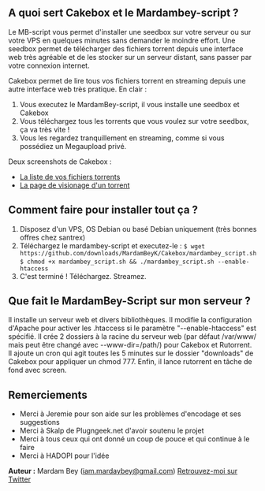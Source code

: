 ## A quoi sert Cakebox et le Mardambey-script ?

Le MB-script vous permet d'installer une seedbox sur votre serveur ou sur votre VPS en quelques minutes sans demander le moindre effort. Une seedbox permet de télécharger des fichiers torrent depuis une interface web très agréable et de les stocker sur un serveur distant, sans passer par votre connexion internet.

Cakebox permet de lire tous vos fichiers torrent en streaming depuis une autre interface web très pratique. En clair :

1. Vous executez le MardamBey-script, il vous installe une seedbox et Cakebox
2. Vous téléchargez tous les torrents que vous voulez sur votre seedbox, ça va très vite !
3. Vous les regardez tranquillement en streaming, comme si vous possédiez un Megaupload privé.

Deux screenshots de Cakebox : 
* [La liste de vos fichiers torrents](http://cloud.github.com/downloads/MardamBeyK/Cakebox/screen1.png)
* [La page de visionage d'un torrent](http://cloud.github.com/downloads/MardamBeyK/Cakebox/screen_2.png)

## Comment faire pour installer tout ça ?

1. Disposez d'un VPS, OS Debian ou basé Debian uniquement (très bonnes offres chez santrex)
2. Téléchargez le mardambey-script et executez-le :
`$ wget https://github.com/downloads/MardamBeyK/Cakebox/mardambey_script.sh`
`$ chmod +x mardambey_script.sh && ./mardambey_script.sh --enable-htaccess`
3. C'est terminé ! Téléchargez. Streamez.

## Que fait le MardamBey-Script sur mon serveur ?

Il installe un serveur web et divers bibliothèques. Il modifie la configuration d'Apache pour activer les .htaccess si le paramètre "--enable-htaccess" est spécifié. Il crée 2 dossiers à la racine du serveur web (par défaut /var/www/ mais peut être changé avec --www-dir=/path/) pour Cakebox et Rutorrent. Il ajoute un cron qui agit toutes les 5 minutes sur le dossier "downloads" de Cakebox pour appliquer un chmod 777. Enfin, il lance rutorrent en tâche de fond avec screen.

## Remerciements

* Merci à Jeremie pour son aide sur les problèmes d'encodage et ses suggestions
* Merci à Skalp de Plugngeek.net d'avoir soutenu le projet
* Merci à tous ceux qui ont donné un coup de pouce et qui continue à le faire
* Merci à HADOPI pour l'idée

**Auteur :** Mardam Bey (iam.mardaybey@gmail.com)
[Retrouvez-moi sur Twitter](http://www.twitter.com/kaleidoscopique "Follow me !")
